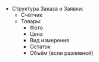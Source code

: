- Структура Заказа и Заявки:
	- Счётчик
	- Товары:
		- Фото
		- Цена
		- Вид измерения
		- Остаток
		- Объём (если разливной)